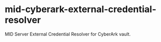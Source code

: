 # mid-cyberark-external-credential-resolver
MID Server External Credential Resolver for CyberArk vault.
